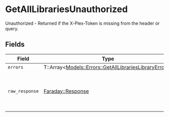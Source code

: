 # GetAllLibrariesUnauthorized

Unauthorized - Returned if the X-Plex-Token is missing from the header or query.


## Fields

| Field                                                                                                         | Type                                                                                                          | Required                                                                                                      | Description                                                                                                   |
| ------------------------------------------------------------------------------------------------------------- | ------------------------------------------------------------------------------------------------------------- | ------------------------------------------------------------------------------------------------------------- | ------------------------------------------------------------------------------------------------------------- |
| `errors`                                                                                                      | T::Array<[Models::Errors::GetAllLibrariesLibraryErrors](../../models/errors/getalllibrarieslibraryerrors.md)> | :heavy_minus_sign:                                                                                            | N/A                                                                                                           |
| `raw_response`                                                                                                | [Faraday::Response](https://www.rubydoc.info/gems/faraday/Faraday/Response)                                   | :heavy_minus_sign:                                                                                            | Raw HTTP response; suitable for custom response parsing                                                       |
